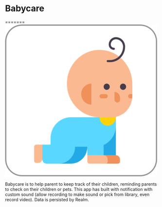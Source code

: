 # Babycare


=======
![Babycare](https://github.com/tinhpv/Babycare/blob/master/icon/babycare.png)

Babycare is to help parent to keep track of their children, reminding parents to check on their children or pets. This app has built with notification with custom sound (allow recording to make sound or pick from library, even record video). Data is persisted by Realm.
